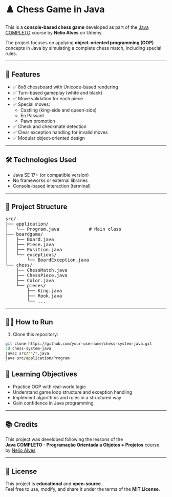 # ♟️ Chess Game in Java

This is a **console-based chess game** developed as part of the [Java COMPLETO](https://www.udemy.com/course/java-curso-completo/) course by **Nelio Alves** on Udemy.

The project focuses on applying **object-oriented programming (OOP)** concepts in Java by simulating a complete chess match, including special rules.

---

## 📌 Features

- ✅ 8x8 chessboard with Unicode-based rendering
- ✅ Turn-based gameplay (white and black)
- ✅ Move validation for each piece
- ✅ Special moves:
  - Castling (king-side and queen-side)
  - En Passant
  - Pawn promotion
- ✅ Check and checkmate detection
- ✅ Clear exception handling for invalid moves
- ✅ Modular object-oriented design

---

## 🛠️ Technologies Used

- Java SE 17+ (or compatible version)
- No frameworks or external libraries
- Console-based interaction (terminal)

---

## 🧱 Project Structure

<pre>
src/
├── application/
│   └── Program.java           # Main class
├── boardgame/
│   ├── Board.java
│   ├── Piece.java
│   ├── Position.java
│   └── exceptions/
│       └── BoardException.java
└── chess/
    ├── ChessMatch.java
    ├── ChessPiece.java
    ├── Color.java
    └── pieces/
        ├── King.java
        ├── Rook.java
        └── ...
</pre>

---

## 🧑‍💻 How to Run

1. Clone this repository:

```bash
git clone https://github.com/your-username/chess-system-java.git
cd chess-system-java
javac src/**/*.java
java src/application/Program
```
## 🎯 Learning Objectives

- Practice OOP with real-world logic  
- Understand game loop structure and exception handling  
- Implement algorithms and rules in a structured way  
- Gain confidence in Java programming  

---

## 📚 Credits

This project was developed following the lessons of the  
**Java COMPLETO - Programação Orientada a Objetos + Projetos** course  
by [Nelio Alves](https://github.com/nelioalves)

---

## 📝 License

This project is **educational** and **open-source**.  
Feel free to use, modify, and share it under the terms of the **MIT License**.

